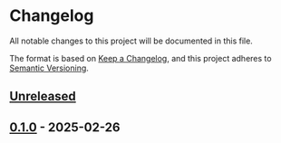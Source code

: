 # Changelog

All notable changes to this project will be documented in this file.

The format is based on [Keep a Changelog](https://keepachangelog.com/en/1.0.0/),
and this project adheres to [Semantic Versioning](https://semver.org/spec/v2.0.0.html).

## [Unreleased]

## [0.1.0] - 2025-02-26

[Unreleased]: https://github.com/giantswarm/gpu-operator-app/compare/v0.1.0...HEAD
[0.1.0]: https://github.com/giantswarm/gpu-operator-app/releases/tag/v0.1.0
